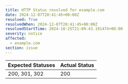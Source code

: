 ```yaml
---
title: HTTP Status resolved for example.com
date: 2024-12-07T20:41:45+00:00Z
resolved: True
resolvedWhen: 2024-12-07T20:41:45+00:00Z
resolvedStartTime: 2024-10-25T21:09:43.191474+00:00
severity: notice
affected:
  - example.com
section: issue
---
```


| Expected Statuses | Actual Status  |
|-------------------|----------------|
| 200, 301, 302 | 200 |
